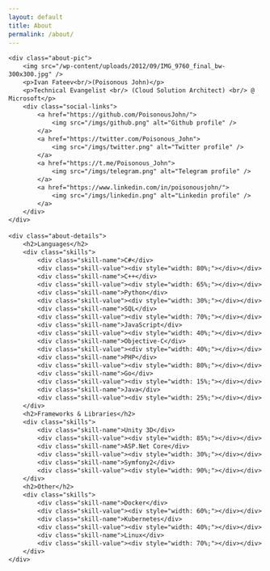 ```yaml
---
layout: default
title: About
permalink: /about/
---
```


<section class="about">

    <div class="about-pic">
        <img src="/wp-content/uploads/2012/09/IMG_9760_final_bw-300x300.jpg" />
        <p>Ivan Fateev<br/>(Poisonous John)</p>
        <p>Technical Evangelist <br/> (Cloud Solution Architect) <br/> @ Microsoft</p>
        <div class="social-links">
            <a href="https://github.com/PoisonousJohn/">
                <img src="/imgs/github.png" alt="Github profile" />
            </a>
            <a href="https://twitter.com/Poisonous_John">
                <img src="/imgs/twitter.png" alt="Twitter profile" />
            </a>
            <a href="https://t.me/Poisonous_John">
                <img src="/imgs/telegram.png" alt="Telegram profile" />
            </a>
            <a href="https://www.linkedin.com/in/poisonousjohn/">
                <img src="/imgs/linkedin.png" alt="Linkedin profile" />
            </a>
        </div>
    </div>

    <div class="about-details">
        <h2>Languages</h2>
        <div class="skills">
            <div class="skill-name">C#</div>
            <div class="skill-value"><div style="width: 80%;"></div></div>
            <div class="skill-name">C++</div>
            <div class="skill-value"><div style="width: 65%;"></div></div>
            <div class="skill-name">Python</div>
            <div class="skill-value"><div style="width: 30%;"></div></div>
            <div class="skill-name">SQL</div>
            <div class="skill-value"><div style="width: 70%;"></div></div>
            <div class="skill-name">JavaScript</div>
            <div class="skill-value"><div style="width: 40%;"></div></div>
            <div class="skill-name">Objective-C</div>
            <div class="skill-value"><div style="width: 40%;"></div></div>
            <div class="skill-name">PHP</div>
            <div class="skill-value"><div style="width: 80%;"></div></div>
            <div class="skill-name">Go</div>
            <div class="skill-value"><div style="width: 15%;"></div></div>
            <div class="skill-name">Java</div>
            <div class="skill-value"><div style="width: 25%;"></div></div>
        </div>
        <h2>Frameworks & Libraries</h2>
        <div class="skills">
            <div class="skill-name">Unity 3D</div>
            <div class="skill-value"><div style="width: 85%;"></div></div>
            <div class="skill-name">ASP.Net Core</div>
            <div class="skill-value"><div style="width: 30%;"></div></div>
            <div class="skill-name">Symfony2</div>
            <div class="skill-value"><div style="width: 90%;"></div></div>
        </div>
        <h2>Other</h2>
        <div class="skills">
            <div class="skill-name">Docker</div>
            <div class="skill-value"><div style="width: 60%;"></div></div>
            <div class="skill-name">Kubernetes</div>
            <div class="skill-value"><div style="width: 40%;"></div></div>
            <div class="skill-name">Linux</div>
            <div class="skill-value"><div style="width: 70%;"></div></div>
        </div>
    </div>
</section>